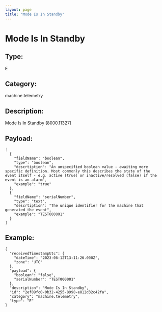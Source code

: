 ```yaml
---
layout: page
title: "Mode Is In Standby"
---
```


# Mode Is In Standby

## Type:

E

## Category:

machine.telemetry

## Description: 

Mode Is In Standby (8000.11327)

## Payload:

```
[
  {
    "fieldName": "boolean",
    "type": "boolean",
    "descrtiption": "An unspecified boolean value - awaiting more specific definition. Most commonly this describes the state of the event itself - e.g. active (true) or inactive/resolved (false) if the event is an alarm",
    "example": "true"
  },
  {
    "fieldName": "serialNumber",
    "type": "text",
    "descrtiption": "The unique identifier for the machine that generated the event",
    "example": "TEST000001"
  }
]
```

## Example:

```
{
  "receivedTimestampUtc": {
    "dateTime": "2023-06-12T13:11:26.000Z",
    "zone": "UTC"
  },
  "payload": {
    "boolean": "false",
    "serialNumber": "TEST000001"
  },
  "description": "Mode Is In Standby",
  "id": "2ef09fc0-0b32-4255-8990-e812d32c42fa",
  "category": "machine.telemetry",
  "type": "E"
}
```
